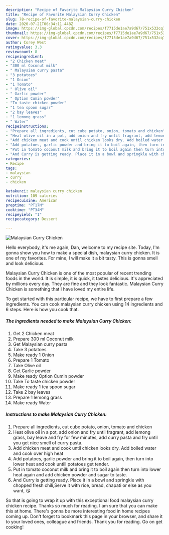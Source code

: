 ```yaml
---
description: "Recipe of Favorite Malaysian Curry Chicken"
title: "Recipe of Favorite Malaysian Curry Chicken"
slug: 78-recipe-of-favorite-malaysian-curry-chicken
date: 2020-07-21T06:34:11.448Z
image: https://img-global.cpcdn.com/recipes/f7715de1ae7a9d67/751x532cq70/malaysian-curry-chicken-recipe-main-photo.jpg
thumbnail: https://img-global.cpcdn.com/recipes/f7715de1ae7a9d67/751x532cq70/malaysian-curry-chicken-recipe-main-photo.jpg
cover: https://img-global.cpcdn.com/recipes/f7715de1ae7a9d67/751x532cq70/malaysian-curry-chicken-recipe-main-photo.jpg
author: Corey West
ratingvalue: 3.3
reviewcount: 8
recipeingredient:
- "2 Chicken meat"
- "300 ml Coconut milk"
- " Malaysian curry pasta"
- "3 potatoes"
- "1 Onion"
- "1 Tomato"
- " Olive oil"
- " Garlic powder"
- " Option Cumin powder"
- "To taste chicken powder"
- "1 tea spoon sugar"
- "2 bay leaves"
- "1 lemong grass"
- " Water"
recipeinstructions:
- "Prepare all ingredients, cut cube potato, onion, tomato and chicken"
- "Heat olive oil in a pot, add onion and fry until fragrant, add lemong grass, bay leave and fry for few minutes, add curry pasta and fry until you get nice smell of curry pasta."
- "Add chicken meat and cook until chicken looks dry. Add boiled water and cook over high heat"
- "Add potatoes, garlic powder and bring it to boil again, then turn into lower heat and cook untill potatoes get tender."
- "Put in tomato coconut milk and bring it to boil again then turn into lower heat again and add chicken powder and sugar to taste."
- "And Curry is getting ready. Place it in a bowl and springkle with chopped fresh chili,Serve it with rice, bread, chapati or else as you want, 😘"
categories:
- Recipe
tags:
- malaysian
- curry
- chicken

katakunci: malaysian curry chicken 
nutrition: 109 calories
recipecuisine: American
preptime: "PT17M"
cooktime: "PT34M"
recipeyield: "1"
recipecategory: Dessert

---
```



![Malaysian Curry Chicken](https://img-global.cpcdn.com/recipes/f7715de1ae7a9d67/751x532cq70/malaysian-curry-chicken-recipe-main-photo.jpg)

Hello everybody, it's me again, Dan, welcome to my recipe site. Today, I'm gonna show you how to make a special dish, malaysian curry chicken. It is one of my favorites. For mine, I will make it a bit tasty. This is gonna smell and look delicious.

Malaysian Curry Chicken is one of the most popular of recent trending foods in the world. It is simple, it is quick, it tastes delicious. It's appreciated by millions every day. They are fine and they look fantastic. Malaysian Curry Chicken is something that I have loved my entire life.




To get started with this particular recipe, we have to first prepare a few ingredients. You can cook malaysian curry chicken using 14 ingredients and 6 steps. Here is how you cook that.

<!--inarticleads1-->

##### The ingredients needed to make Malaysian Curry Chicken:

1. Get 2 Chicken meat
1. Prepare 300 ml Coconut milk
1. Get  Malaysian curry pasta
1. Take 3 potatoes
1. Make ready 1 Onion
1. Prepare 1 Tomato
1. Take  Olive oil
1. Get  Garlic powder
1. Make ready  Option Cumin powder
1. Take To taste chicken powder
1. Make ready 1 tea spoon sugar
1. Take 2 bay leaves
1. Prepare 1 lemong grass
1. Make ready  Water




<!--inarticleads2-->

##### Instructions to make Malaysian Curry Chicken:

1. Prepare all ingredients, cut cube potato, onion, tomato and chicken
1. Heat olive oil in a pot, add onion and fry until fragrant, add lemong grass, bay leave and fry for few minutes, add curry pasta and fry until you get nice smell of curry pasta.
1. Add chicken meat and cook until chicken looks dry. Add boiled water and cook over high heat
1. Add potatoes, garlic powder and bring it to boil again, then turn into lower heat and cook untill potatoes get tender.
1. Put in tomato coconut milk and bring it to boil again then turn into lower heat again and add chicken powder and sugar to taste.
1. And Curry is getting ready. Place it in a bowl and springkle with chopped fresh chili,Serve it with rice, bread, chapati or else as you want, 😘




So that is going to wrap it up with this exceptional food malaysian curry chicken recipe. Thanks so much for reading. I am sure that you can make this at home. There's gonna be more interesting food in home recipes coming up. Don't forget to bookmark this page in your browser, and share it to your loved ones, colleague and friends. Thank you for reading. Go on get cooking!
